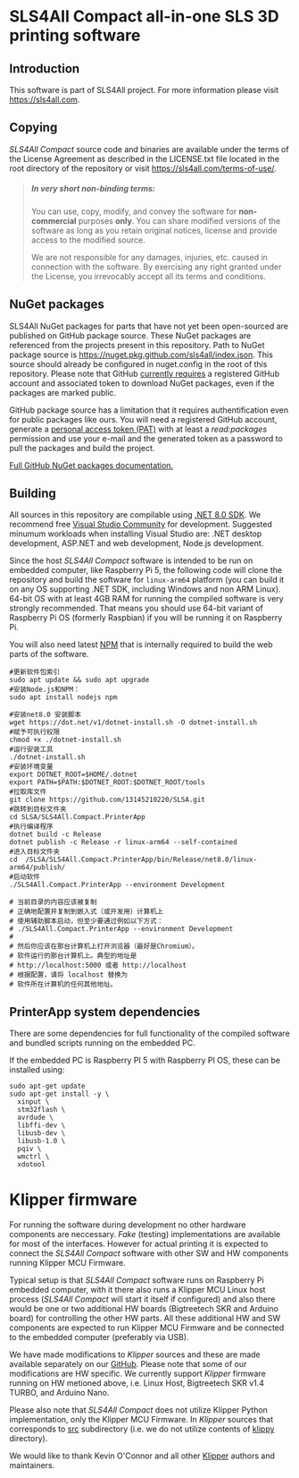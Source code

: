# SLS4All Compact all-in-one SLS 3D printing software

## Introduction
This software is part of SLS4All project. For more information please visit https://sls4all.com.

## Copying
*SLS4All Compact* source code and binaries are available under the terms of the 
License Agreement as described in the LICENSE.txt file located 
in the root directory of the repository or visit 
https://sls4all.com/terms-of-use/.

>##### In very short non-binding terms:
>You can use, copy, modify, and convey the software for **non-commercial** purposes **only**.
You can share modified versions of the software as long as you retain original notices, license 
and provide access to the modified source.
>
>We are not responsible for any damages, injuries, etc. caused in connection with the software. By exercising any right granted under the License, you irrevocably accept all its terms and conditions.

## NuGet packages
SLS4All NuGet packages for parts that have not yet been open-sourced are published on GitHub package source.
These NuGet packages are referenced from the projects present in this repository.
Path to NuGet package source is https://nuget.pkg.github.com/sls4all/index.json.
This source should already be configured in nuget.config in the root of this repository. 
Please note that GitHub [currently requires](https://docs.github.com/en/packages/working-with-a-github-packages-registry/working-with-the-nuget-registry#authenticating-with-a-personal-access-token) a registered GitHub account and associated token to download NuGet packages, even if the packages are marked public. 

GitHub package source has a limitation that it requires authentification even for public packages like ours. 
You will need a registered GitHub account, generate a [personal access token (PAT)](https://github.com/settings/tokens/new) 
with at least a *read:packages* permission and use your e-mail and the generated 
token as a password to pull the packages and build the project.

[Full GitHub NuGet packages documentation.](https://docs.github.com/en/packages/working-with-a-github-packages-registry/working-with-the-nuget-registry)

## Building
All sources in this repository are compilable using [.NET 8.0 SDK](https://dotnet.microsoft.com/en-us/download/dotnet/8.0). 
We recommend free [Visual Studio Community](https://visualstudio.microsoft.com/cs/vs/community/) for development. Suggested minumum workloads when installing Visual Studio are: 
.NET desktop development, ASP.NET and web development, Node.js development.

Since the host *SLS4All Compact* software is intended to be run on embedded computer, like Raspberry Pi 5,
the following code will clone the repository and build the software for `linux-arm64` platform (you can build it on any OS supporting .NET SDK, including Windows and non ARM Linux). 
64-bit OS with at least 4GB RAM for running the compiled software is very strongly recommended. That means you should use 64-bit variant of Raspberry Pi OS (formerly Raspbian) 
if you will be running it on Raspberry Pi.

You will also need latest [NPM](https://www.npmjs.com/) that is internally required to build the web parts of the software.

```
#更新软件包索引
sudo apt update && sudo apt upgrade  
#安装Node.js和NPM：
sudo apt install nodejs npm

#安装net8.0 安装脚本
wget https://dot.net/v1/dotnet-install.sh -O dotnet-install.sh
#赋予可执行权限
chmod +x ./dotnet-install.sh
#运行安装工具
./dotnet-install.sh
#安装环境变量
export DOTNET_ROOT=$HOME/.dotnet
export PATH=$PATH:$DOTNET_ROOT:$DOTNET_ROOT/tools
#拉取库文件
git clone https://github.com/13145210220/SLSA.git
#跳转到目标文件夹
cd SLSA/SLS4All.Compact.PrinterApp
#执行编译程序
dotnet build -c Release
dotnet publish -c Release -r linux-arm64 --self-contained
#进入目标文件夹
cd  /SLSA/SLS4All.Compact.PrinterApp/bin/Release/net8.0/linux-arm64/publish/
#启动软件
./SLS4All.Compact.PrinterApp --environment Development

# 当前目录的内容应该被复制 
# 正确地配置并复制到嵌入式（或开发用）计算机上
# 使用辅助脚本启动，但至少要通过例如以下方式：
# ./SLS4All.Compact.PrinterApp --environment Development
#
# 然后你应该在那台计算机上打开浏览器（最好是Chromium）。
# 软件运行的那台计算机上。典型的地址是
# http://localhost:5000 或者 http://localhost
# 根据配置，请将 localhost 替换为
# 软件所在计算机的任何其他地址。
```

## PrinterApp system dependencies

There are some dependencies for full functionality of the compiled software and bundled scripts running on the embedded PC.

If the embedded PC is Raspberry PI 5 with Raspberry PI OS, these can be installed using:

```
sudo apt-get update
sudo apt-get install -y \
  xinput \
  stm32flash \
  avrdude \
  libffi-dev \
  libusb-dev \
  libusb-1.0 \
  pqiv \
  wmctrl \
  xdotool
```

# Klipper firmware
For running the software during development no other hardware components are neccessary.
*Fake* (testing) implementations are available for most of the interfaces. However for actual 
printing it is expected to connect the *SLS4All Compact* software with other SW and HW components 
running Klipper MCU Firmware.

Typical setup is that *SLS4All Compact* software runs on Raspberry Pi embedded computer, 
with it there also runs a Klipper MCU Linux host process (*SLS4All Compact* will start it 
itself if configured) and also there would be one or two additional HW boards 
(Bigtreetech SKR and Arduino board) for controlling the other HW parts. All these additional HW 
and SW components are expected to run Klipper MCU Firmware and be connected to the embedded 
computer (preferably via USB).

We have made modifications to *Klipper* sources and these are made available separately
on our [GitHub](https://github.com/sls4all/SLS4All.Compact.Klipper). Please note that some 
of our modifications are HW specific. We currently support *Klipper* firmware running
on HW metioned above, i.e. Linux Host, Bigtreetech SKR v1.4 TURBO, and Arduino Nano.

Please also note that *SLS4All Compact* does not utilize Klipper Python implementation, 
only the Klipper MCU Firmware. In *Klipper* sources that corresponds to 
[src](https://github.com/sls4all/SLS4All.Compact.Klipper/tree/master/src) 
subdirectory (i.e. we do not utilize contents of 
[klippy](https://github.com/sls4all/SLS4All.Compact.Klipper/tree/master/klippy) directory).

We would like to thank Kevin O'Connor and all other [Klipper](https://www.klipper3d.org/) authors 
and maintainers.
